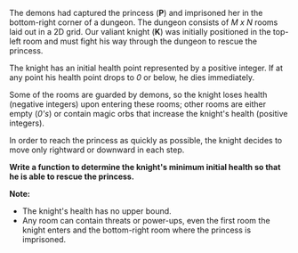 The demons had captured the princess (**P**) and imprisoned her in the bottom-right corner of a dungeon. The dungeon
consists of _M x N_ rooms laid out in a 2D grid. Our valiant knight (**K**) was initially positioned in the top-left
room and must fight his way through the dungeon to rescue the princess.

The knight has an initial health point represented by a positive integer. If at any point his health point drops to
_0_ or below, he dies immediately.

Some of the rooms are guarded by demons, so the knight loses health (negative integers) upon entering these rooms;
other rooms are either empty (_0's_) or contain magic orbs that increase the knight's health (positive integers).

In order to reach the princess as quickly as possible, the knight decides to move only rightward or downward in each
step.

**Write a function to determine the knight's minimum initial health so that he is able to rescue the princess.**

**Note:**

- The knight's health has no upper bound.
- Any room can contain threats or power-ups, even the first room the knight enters and the bottom-right room where the
  princess is imprisoned.